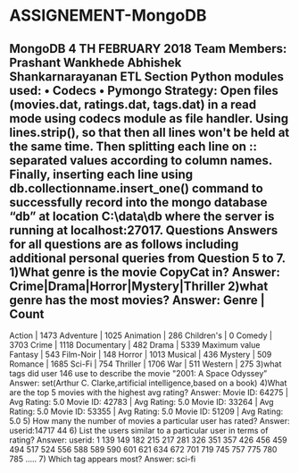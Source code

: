 # ASSIGNEMENT-MongoDB
MongoDB
4 TH FEBRUARY 2018
Team Members:
Prashant Wankhede 
Abhishek Shankarnarayanan 
ETL Section
Python modules used:
• Codecs
• Pymongo
Strategy:
Open files (movies.dat, ratings.dat, tags.dat) in a read mode using codecs module as file handler.
Using lines.strip(), so that then all lines won't be held at the same time. Then splitting each line on ::
separated values according to column names. Finally, inserting each line using
db.collectionname.insert_one() command to successfully record into the mongo database “db” at
location C:\data\db where the server is running at localhost:27017.
Questions
Answers for all questions are as follows including additional personal queries from Question 5 to 7.
1)What genre is the movie CopyCat in?
Answer:
Crime|Drama|Horror|Mystery|Thriller
2)what genre has the most movies?
Answer:
Genre | Count
-------------------
Action | 1473
Adventure | 1025
Animation | 286
Children's | 0
Comedy | 3703
Crime | 1118
Documentary | 482
Drama | 5339 Maximum value
Fantasy | 543
Film-Noir | 148
Horror | 1013
Musical | 436
Mystery | 509
Romance | 1685
Sci-Fi | 754
Thriller | 1706
War | 511
Western | 275
3)what tags did user 146 use to describe the movie "2001: A Space Odyssey”
Answer:
set(Arthur C. Clarke,artificial intelligence,based on a book)
4)What are the top 5 movies with the highest avg rating?
Answer:
Movie ID: 64275 | Avg Rating: 5.0
Movie ID: 42783 | Avg Rating: 5.0
Movie ID: 33264 | Avg Rating: 5.0
Movie ID: 53355 | Avg Rating: 5.0
Movie ID: 51209 | Avg Rating: 5.0
5) How many the number of movies a particular user has rated?
Answer:
userid:14717
44
6) List the users similar to a particular user in terms of rating?
Answer:
userid: 1
139
149
182
215
217
281
326
351
357
426
456
459
494
517
524
556
588
589
590
601
621
634
672
701
719
745
757
775
780
785
…..
7) Which tag appears most?
Answer:
sci-fi
